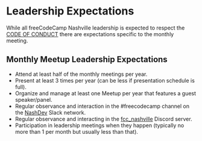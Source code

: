 # Leadership Expectations

While all freeCodeCamp Nashville leadership is expected to respect the [CODE OF CONDUCT](../general/CODE_OF_CONDUCT.md) there are expectations specific to the monthly meeting.

## Monthly Meetup Leadership Expectations

- Attend at least half of the monthly meetings per year.
- Present at least 3 times per year (can be less if presentation schedule is full).
- Organize and manage at least one Meetup per year that features a guest speaker/panel.
- Regular observance and interaction in the #freecodecamp channel on the [NashDev](https://nashdev.com) Slack network.
- Regular observance and interacting in the [fcc_nashville](https://bit.ly/fcc-nash-chat) Discord server.
- Participation in leadership meetings when they happen (typically no more than 1 per month but usually less than that).
